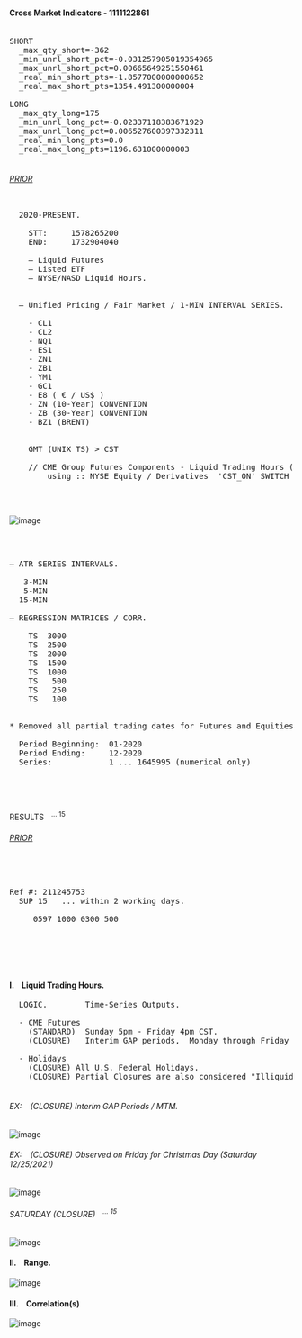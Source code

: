 
#### Cross Market Indicators - 1111122861

<pre>
  
SHORT 
  _max_qty_short=-362
  _min_unrl_short_pct=-0.031257905019354965
  _max_unrl_short_pct=0.00665649251550461
  _real_min_short_pts=-1.8577000000000652
  _real_max_short_pts=1354.491300000004

LONG 
  _max_qty_long=175
  _min_unrl_long_pct=-0.02337118383671929
  _max_unrl_long_pct=0.006527600397332311
  _real_min_long_pts=0.0
  _real_max_long_pts=1196.631000000003

</pre>


###### [PRIOR](https://github.com/CTRLcapX/Strategy-Metrics/blob/main/1.%20Backtesting%20Blotter.md)

<pre>

  2020-PRESENT. 
     
    STT:     1578265200
    END:     1732904040
     
    — Liquid Futures 
    — Listed ETF
    — NYSE/NASD Liquid Hours.

  
  — Unified Pricing / Fair Market / 1-MIN INTERVAL SERIES.
  
    - CL1
    - CL2
    - NQ1
    - ES1
    - ZN1
    - ZB1
    - YM1
    - GC1
    - E8 ( € / US$ ) 
    - ZN (10-Year) CONVENTION
    - ZB (30-Year) CONVENTION
    - BZ1 (BRENT)


    GMT (UNIX TS) > CST 
    
    // CME Group Futures Components - Liquid Trading Hours (Sunday - Friday) 
        using :: NYSE Equity / Derivatives  'CST_ON' SWITCH -- Liquid NYSE Trading Hours (8:30 - 3PM CST)

  
  
</pre>



    
![image](https://github.com/user-attachments/assets/fc20c568-2548-4932-bb24-fce3fa193586)



</br>

<pre>

— ATR SERIES INTERVALS.
  
   3-MIN
   5-MIN
  15-MIN

— REGRESSION MATRICES / CORR.

    TS  3000
    TS  2500
    TS  2000
    TS  1500
    TS  1000
    TS   500
    TS   250
    TS   100


* Removed all partial trading dates for Futures and Equities / no gaps.
  
  Period Beginning:  01-2020
  Period Ending:     12-2020
  Series:            1 ... 1645995 (numerical only)
                                   
</pre>


<performance metrics courtesy of compuboxes>
  
</br>

<they are boxes>

<br>


RESULTS <sup> &ensp; ...  15</sup>
###### [PRIOR](https://github.com/CTRLcapX/Strategy-Metrics/blob/main/1.%20Backtesting%20Blotter.md)

</br>


</br>




<!-- 2024-12-05T16:04:21.8924925-06:00 -->

<pre>
Ref #: 211245753
  SUP 15   ... within 2 working days.
  
     0597 1000 0300 500
  
</pre>

</br> </br> </br> 


#### I. &ensp; Liquid Trading Hours.

<pre>
  LOGIC.        Time-Series Outputs.
  
  - CME Futures 
    (STANDARD)  Sunday 5pm - Friday 4pm CST.
    (CLOSURE)   Interim GAP periods,  Monday through Friday 4-5pm CST.
    
  - Holidays
    (CLOSURE) All U.S. Federal Holidays.
    (CLOSURE) Partial Closures are also considered "Illiquid".
  
</pre>


###### EX: &ensp; (CLOSURE) Interim GAP Periods / MTM.

![image](https://github.com/user-attachments/assets/28f9fe89-be45-4531-8831-8d64e0143dbd)

###### EX: &ensp; (CLOSURE) Observed on Friday for Christmas Day (Saturday 12/25/2021)

![image](https://github.com/user-attachments/assets/9c418188-1dd2-4927-a477-6fee5d764c75)

###### SATURDAY (CLOSURE)  <sup> &ensp; ...  15</sup>

![image](https://github.com/user-attachments/assets/76feba06-3ffc-415c-a7af-aa170466e0b9)



#### II. &ensp; Range.

![image](https://github.com/user-attachments/assets/ee462836-fd92-4fa2-9962-f6bb0c53d580)


#### III. &ensp; Correlation(s)

![image](https://github.com/user-attachments/assets/449dcce0-d7f0-4565-a970-dcd58ae75d9a)
